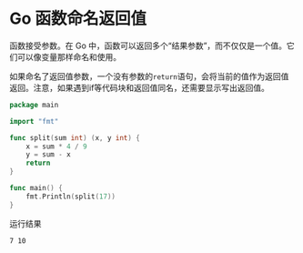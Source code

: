 # Go 函数命名返回值

函数接受参数。在 Go 中，函数可以返回多个“结果参数”，而不仅仅是一个值。它们可以像变量那样命名和使用。

如果命名了返回值参数，一个没有参数的`return`语句，会将当前的值作为返回值返回。注意，如果遇到if等代码块和返回值同名，还需要显示写出返回值。

```go
package main

import "fmt"

func split(sum int) (x, y int) {
    x = sum * 4 / 9
    y = sum - x
    return
}

func main() {
    fmt.Println(split(17))
}
```

运行结果
```
7 10
```
